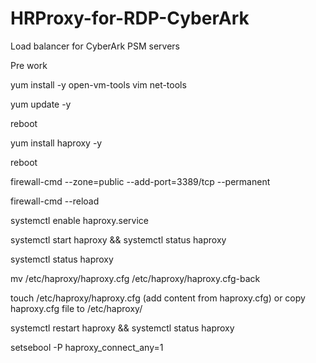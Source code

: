 # HRProxy-for-RDP-CyberArk
Load balancer for CyberArk PSM servers

Pre work

yum install -y open-vm-tools vim net-tools

yum update -y 

reboot

yum install haproxy -y

reboot

firewall-cmd --zone=public --add-port=3389/tcp  --permanent

firewall-cmd --reload

systemctl enable haproxy.service

systemctl start haproxy && systemctl status haproxy

systemctl status haproxy

mv /etc/haproxy/haproxy.cfg /etc/haproxy/haproxy.cfg-back

touch /etc/haproxy/haproxy.cfg (add content from haproxy.cfg) or copy haproxy.cfg file to /etc/haproxy/

systemctl restart haproxy && systemctl status haproxy

setsebool -P haproxy_connect_any=1
